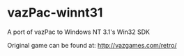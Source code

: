 # vazPac-winnt31
A port of vazPac to Windows NT 3.1's Win32 SDK

Original game can be found at: http://vazgames.com/retro/
